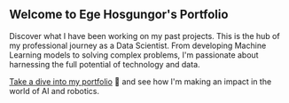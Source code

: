 ## Welcome to Ege Hosgungor's Portfolio

Discover what I have been working on my past projects.
This is the hub of my professional journey as a Data Scientist. From developing Machine Learning models to solving complex problems, I'm passionate about harnessing the full potential of technology and data.

[Take a dive into my portfolio](https://hsgngr.github.io/hosgungor/) 🔗 and see how I'm making an impact in the world of AI and robotics. 